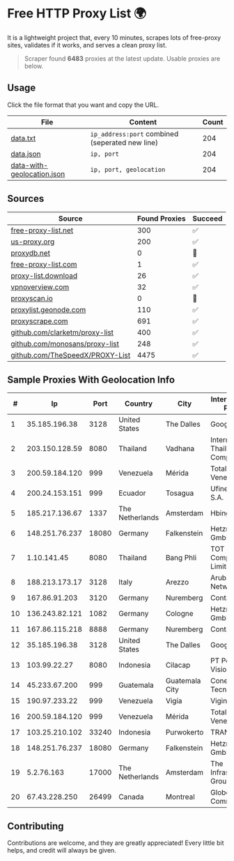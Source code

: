 
# Free HTTP Proxy List 🌍

It is a lightweight project that, every 10 minutes, scrapes lots of free-proxy sites, validates if it works, and serves a clean proxy list.


> Scraper found **6483** proxies at the latest update. Usable proxies are below.

## Usage

Click the file format that you want and copy the URL.


|File|Content|Count|
|----|-------|-----|
|[data.txt](https://raw.githubusercontent.com/themiralay/Proxy-List-World/master/data.txt)|`ip_address:port` combined (seperated new line)|204|
|[data.json](https://raw.githubusercontent.com/themiralay/Proxy-List-World/master/data.json)|`ip, port`|204|
|[data-with-geolocation.json](https://raw.githubusercontent.com/themiralay/Proxy-List-World/master/data-with-geolocation.json)|`ip, port, geolocation`|204|

## Sources

|Source|Found Proxies|Succeed|
|------|-------------|-------|
|[free-proxy-list.net](https://free-proxy-list.net)|300|✅|
|[us-proxy.org](https://www.us-proxy.org)|200|✅|
|[proxydb.net](http://proxydb.net)|0|🚫|
|[free-proxy-list.com](https://free-proxy-list.com/?page=&port=&type%5B%5D=http&type%5B%5D=https&up_time=0&search=Search)|1|✅|
|[proxy-list.download](https://www.proxy-list.download/HTTP)|26|✅|
|[vpnoverview.com](https://vpnoverview.com/privacy/anonymous-browsing/free-proxy-servers)|32|✅|
|[proxyscan.io](https://www.proxyscan.io)|0|🚫|
|[proxylist.geonode.com](https://proxylist.geonode.com/api/proxy-list?limit=300&page=1&sort_by=lastChecked&sort_type=desc&protocols=http,https)|110|✅|
|[proxyscrape.com](https://api.proxyscrape.com/v2/?request=displayproxies&protocol=http&timeout=10000&country=all&ssl=all&anonymity=all)|691|✅|
|[github.com/clarketm/proxy-list](https://raw.githubusercontent.com/clarketm/proxy-list/master/proxy-list-raw.txt)|400|✅|
|[github.com/monosans/proxy-list](https://raw.githubusercontent.com/monosans/proxy-list/main/proxies/http.txt)|248|✅|
|[github.com/TheSpeedX/PROXY-List](https://raw.githubusercontent.com/TheSpeedX/PROXY-List/master/http.txt)|4475|✅|


## Sample Proxies With Geolocation Info

|#|Ip|Port|Country|City|Internet Service Provider|
|-|--|----|-------|----|-------------------------|
|1|35.185.196.38|3128|United States|The Dalles|Google LLC|
|2|203.150.128.59|8080|Thailand|Vadhana|Internet Thailand Company Ltd|
|3|200.59.184.120|999|Venezuela|Mérida|TotalCom Venezuela C.A.|
|4|200.24.153.151|999|Ecuador|Tosagua|Ufinet Panama S.A.|
|5|185.217.136.67|1337|The Netherlands|Amsterdam|Hbing Limited|
|6|148.251.76.237|18080|Germany|Falkenstein|Hetzner Online GmbH|
|7|1.10.141.45|8080|Thailand|Bang Phli|TOT Public Company Limited|
|8|188.213.173.17|3128|Italy|Arezzo|Aruba S.p.A. Network|
|9|167.86.91.203|3120|Germany|Nuremberg|Contabo GmbH|
|10|136.243.82.121|1082|Germany|Cologne|Hetzner Online GmbH|
|11|167.86.115.218|8888|Germany|Nuremberg|Contabo GmbH|
|12|35.185.196.38|3128|United States|The Dalles|Google LLC|
|13|103.99.22.27|8080|Indonesia|Cilacap|PT Pesona Nusa Vision|
|14|45.233.67.200|999|Guatemala|Guatemala City|Conectividad Y Tecnologia S.A.|
|15|190.97.233.22|999|Venezuela|Vigía|Viginet C.A|
|16|200.59.184.120|999|Venezuela|Mérida|TotalCom Venezuela C.A.|
|17|103.25.210.102|33240|Indonesia|Purwokerto|TRANSDATA|
|18|148.251.76.237|18080|Germany|Falkenstein|Hetzner Online GmbH|
|19|5.2.76.163|17000|The Netherlands|Amsterdam|The Infrastructure Group B.V.|
|20|67.43.228.250|26499|Canada|Montreal|GloboTech Communications|



## Contributing

Contributions are welcome, and they are greatly appreciated! Every
little bit helps, and credit will always be given.

